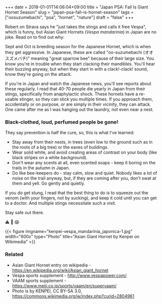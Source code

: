 +++
date = 2018-01-01T14:06:04+09:00
title = "Japan PSA: Fall Is Giant Hornet Season"
slug = "japan-psa-fall-is-hornet-season"
tags = ["oosuzumebachi", "psa", "hornet", "nature"]
draft = "false"
+++

Robert on Strava says he "just takes the stings and calls it free Vespa", which is funny, but Asian Giant Hornets (_Vespa mandarinia_) in Japan are no joke. Read on to find out why: 

<!--more-->

Sept and Oct is breeding season for the Japanese Hornet, which is when they get aggressive. In Japanese, these are called  "oo-suzumebachi (オオスズメバチ)" meaning "great sparrow bee" because of their large size. You know you're in trouble when they start clacking their mandibles. You'll hear their buzzing anyway, but when they start in with a clack!-clack! sound, know they're going on the attack. 

If you're in Japan and watch the Japanese news, you'll see reports about these regularly. I read that 40-70 people die yearly in Japan from their stings, specifically from anaphylactic shock. These hornets have a re-usable stinger, so they can stick you multiple times. If you approach them, accidentally or on purpose, or are simply in their vicinity, they can attack. One came after me as I was hanging out the laundry, not even near a nest. 

### Black-clothed, loud, perfumed people be gone! 

They say prevention is half the cure, so, this is what I've learned: 

* Stay away from their nests, in trees (even low to the ground such as in the roots of a big tree) or the eaves of buildings.
* Wear solid white, and avoid creating areas of contrast on your body (like black stripes on a white background).
* Don't wear any scents at all, even scented soaps - keep it boring on the trails in the autumn in Japan.
* Do like bee-keepers do - stay calm, slow and quiet. Nobody likes a lot of noise on the trail anyway, but, if they are coming after you, don't swat at them and yell. Go gently and quietly. 

If you _do_ get stung, I read that the best thing to do is to squeeze out the venom (with your fingers, not by sucking), and keep it cold until you can get to a doctor. And multiple stings necessitate such a visit. 

Stay safe out there. 

:warning: :bee: :scream:  

{{< figure imgname="kenpei-vespa_mandarinia_japonica-1.jpg" width="600x" type="Photo" title="Asian Giant Hornet by Kenpei on Wikimedia" >}}

### Related

* Asian Giant Hornet entry on wikipedia - https://en.wikipedia.org/wiki/Asian_giant_hornet
* Vespa sports supplement - http://www.vespapower.com/
* VAAM sports supplement - https://www.meiji.co.jp/sports/vaam/en/supervaam/
* Photo is by KENPEI, CC BY-SA 3.0, https://commons.wikimedia.org/w/index.php?curid=2804961

